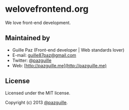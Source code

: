 # welovefrontend.org

We love front-end development.

## Maintained by
- Guille Paz (Front-end developer | Web standards lover)
- E-mail: [guille87paz@gmail.com](mailto:guille87paz@gmail.com)
- Twitter: [@pazguille](http://twitter.com/pazguille)
- Web: [http://pazguille.me](http://pazguille.me)


## License
Licensed under the MIT license.

Copyright (c) 2013 [@pazguille](http://twitter.com/pazguille).
